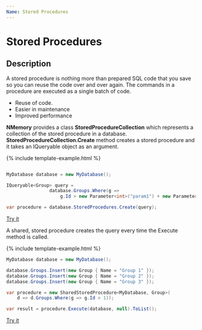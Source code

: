 ```yaml
---
Name: Stored Procedures
---
```


# Stored Procedures

## Description

A stored procedure is nothing more than prepared SQL code that you save so you can reuse the code over and over again. The commands in a procedure are executed as a single batch of code. 
  
 - Reuse of code. 
 - Easier in maintenance
 - Improved performance

**NMemory** provides a class **StoredProcedureCollection** which represents a collection of the stored procedure in a database. **StoredProcedureCollection.Create** method creates a stored procedure and it takes an IQueryable object as an argument.

{% include template-example.html %} 
```csharp

MyDatabase database = new MyDatabase();

IQueryable<Group> query = 
                database.Groups.Where(g =>
                    g.Id > new Parameter<int>("param1") + new Parameter<long?>("param2"));

var procedure = database.StoredProcedures.Create(query);
```
[Try it](https://dotnetfiddle.net/3OGtT3)

A shared, stored procedure creates the query every time the Execute method is called.

{% include template-example.html %} 
```csharp
MyDatabase database = new MyDatabase();

database.Groups.Insert(new Group { Name = "Group 1" });
database.Groups.Insert(new Group { Name = "Group 2" });
database.Groups.Insert(new Group { Name = "Group 3" });

var procedure = new SharedStoredProcedure<MyDatabase, Group>(
    d => d.Groups.Where(g => g.Id > 1));

var result = procedure.Execute(database, null).ToList();

```
[Try it](https://dotnetfiddle.net/EEWXoI)

